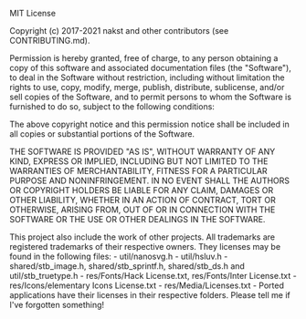 MIT License

Copyright (c) 2017-2021 nakst and other contributors (see CONTRIBUTING.md).

Permission is hereby granted, free of charge, to any person obtaining a copy
of this software and associated documentation files (the "Software"), to deal
in the Software without restriction, including without limitation the rights
to use, copy, modify, merge, publish, distribute, sublicense, and/or sell
copies of the Software, and to permit persons to whom the Software is
furnished to do so, subject to the following conditions:

The above copyright notice and this permission notice shall be included in all
copies or substantial portions of the Software.

THE SOFTWARE IS PROVIDED "AS IS", WITHOUT WARRANTY OF ANY KIND, EXPRESS OR
IMPLIED, INCLUDING BUT NOT LIMITED TO THE WARRANTIES OF MERCHANTABILITY,
FITNESS FOR A PARTICULAR PURPOSE AND NONINFRINGEMENT. IN NO EVENT SHALL THE
AUTHORS OR COPYRIGHT HOLDERS BE LIABLE FOR ANY CLAIM, DAMAGES OR OTHER
LIABILITY, WHETHER IN AN ACTION OF CONTRACT, TORT OR OTHERWISE, ARISING FROM,
OUT OF OR IN CONNECTION WITH THE SOFTWARE OR THE USE OR OTHER DEALINGS IN THE
SOFTWARE.

This project also include the work of other projects.
All trademarks are registered trademarks of their respective owners.
They licenses may be found in the following files:
	- util/nanosvg.h
	- util/hsluv.h
	- shared/stb_image.h, shared/stb_sprintf.h, shared/stb_ds.h and util/stb_truetype.h
	- res/Fonts/Hack License.txt, res/Fonts/Inter License.txt
	- res/Icons/elementary Icons License.txt
	- res/Media/Licenses.txt
	- Ported applications have their licenses in their respective folders.
Please tell me if I've forgotten something!
